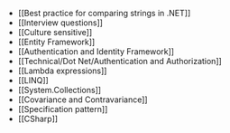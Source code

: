    

- [[Best practice for comparing strings in .NET]]
- [[Interview questions]]
- [[Culture sensitive]]
- [[Entity Framework]]
- [[Authentication and Identity Framework]]
- [[Technical/Dot Net/Authentication and Authorization]]
- [[Lambda expressions]]
- [[LINQ]]
- [[System.Collections]]
- [[Covariance and Contravariance]]
- [[Specification pattern]]
- [[CSharp]]